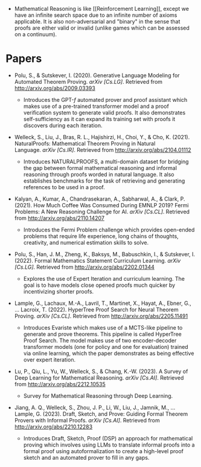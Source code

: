 * Mathematical Reasoning is like [[Reinforcement Learning]], except we have an infinite search space due to an infinite number of axioms applicable. It is also non-adversarial and "binary" in the sense that proofs are either valid or invalid (unlike games which can be assessed on a continuum).
# Papers

* Polu, S., & Sutskever, I. (2020). Generative Language Modeling for Automated Theorem Proving. _arXiv \[Cs.LG\]_. Retrieved from http://arxiv.org/abs/2009.03393 
	* Introduces the $\text{GPT-}f$ automated prover and proof assistant which makes use of a pre-trained transformer model and a proof verification system to generate valid proofs. It also demonstrates self-sufficiency as it can expand its training set with proofs it discovers during each iteration.

* Welleck, S., Liu, J., Bras, R. L., Hajishirzi, H., Choi, Y., & Cho, K. (2021). NaturalProofs: Mathematical Theorem Proving in Natural Language. _arXiv \[Cs.IR\]_. Retrieved from http://arxiv.org/abs/2104.01112  
	* Introduces NATURALPROOFS, a multi-domain dataset for bridging the gap between formal mathematical reasoning and informal reasoning through proofs worded in natural language. It also establishes benchmarks for the task of retrieving and generating references to be used in a proof. 

* Kalyan, A., Kumar, A., Chandrasekaran, A., Sabharwal, A., & Clark, P. (2021). How Much Coffee Was Consumed During EMNLP 2019? Fermi Problems: A New Reasoning Challenge for AI. _arXiv [Cs.CL]_. Retrieved from http://arxiv.org/abs/2110.14207 
	* Introduces the Fermi Problem challenge which provides open-ended problems that require life experience, long chains of thoughts, creativity, and numerical estimation skills to solve. 

* Polu, S., Han, J. M., Zheng, K., Baksys, M., Babuschkin, I., & Sutskever, I. (2022). Formal Mathematics Statement Curriculum Learning. _arXiv [Cs.LG]_. Retrieved from http://arxiv.org/abs/2202.01344 
	* Explores the use of Expert Iteration and curriculum learning. The goal is to have models close opened proofs much quicker by incentivizing shorter proofs. 

* Lample, G., Lachaux, M.-A., Lavril, T., Martinet, X., Hayat, A., Ebner, G., … Lacroix, T. (2022). HyperTree Proof Search for Neural Theorem Proving. _arXiv [Cs.CL]_. Retrieved from http://arxiv.org/abs/2205.11491 
	* Introduces Evariste which makes use of a MCTS-like pipeline to generate and prove theorems. This pipeline is called HyperTree Proof Search. The model makes use of two encoder-decoder transformer models (one for policy and one for evaluation) trained via online learning, which the paper demonstrates as being effective over expert iteration.

* Lu, P., Qiu, L., Yu, W., Welleck, S., & Chang, K.-W. (2023). A Survey of Deep Learning for Mathematical Reasoning. _arXiv [Cs.AI]_. Retrieved from http://arxiv.org/abs/2212.10535
	* Survey for Mathematical Reasoning through Deep Learning.

* Jiang, A. Q., Welleck, S., Zhou, J. P., Li, W., Liu, J., Jamnik, M., … Lample, G. (2023). Draft, Sketch, and Prove: Guiding Formal Theorem Provers with Informal Proofs. _arXiv [Cs.AI]_. Retrieved from http://arxiv.org/abs/2210.12283 
	* Introduces Draft, Sketch, Proof (DSP) an approach for mathematical proving which involves using LLMs to translate informal proofs into a formal proof using autoformalization to create a high-level proof sketch and an automated prover to fill in any gaps.